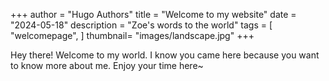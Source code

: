 +++
author = "Hugo Authors"
title = "Welcome to my website"
date = "2024-05-18"
description = "Zoe's words to the world"
tags = [
    "welcomepage",
]
thumbnail= "images/landscape.jpg"
+++

Hey there! Welcome to my world. I know you came here because you want to know more about me. Enjoy your time here~
